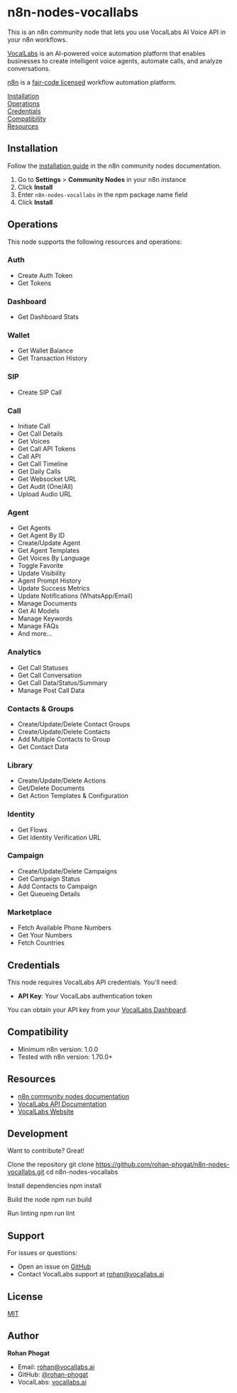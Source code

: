 # n8n-nodes-vocallabs

This is an n8n community node that lets you use VocalLabs AI Voice API in your n8n workflows.

[VocalLabs](https://vocallabs.ai) is an AI-powered voice automation platform that enables businesses to create intelligent voice agents, automate calls, and analyze conversations.

[n8n](https://n8n.io/) is a [fair-code licensed](https://docs.n8n.io/reference/license/) workflow automation platform.

[Installation](#installation)  
[Operations](#operations)  
[Credentials](#credentials)  
[Compatibility](#compatibility)  
[Resources](#resources)  

## Installation

Follow the [installation guide](https://docs.n8n.io/integrations/community-nodes/installation/) in the n8n community nodes documentation.

1. Go to **Settings** > **Community Nodes** in your n8n instance
2. Click **Install** 
3. Enter `n8n-nodes-vocallabs` in the npm package name field
4. Click **Install**

## Operations

This node supports the following resources and operations:

### Auth
- Create Auth Token
- Get Tokens

### Dashboard
- Get Dashboard Stats

### Wallet
- Get Wallet Balance
- Get Transaction History

### SIP
- Create SIP Call

### Call
- Initiate Call
- Get Call Details
- Get Voices
- Get Call API Tokens
- Call API
- Get Call Timeline
- Get Daily Calls
- Get Websocket URL
- Get Audit (One/All)
- Upload Audio URL

### Agent
- Get Agents
- Get Agent By ID
- Create/Update Agent
- Get Agent Templates
- Get Voices By Language
- Toggle Favorite
- Update Visibility
- Agent Prompt History
- Update Success Metrics
- Update Notifications (WhatsApp/Email)
- Manage Documents
- Get AI Models
- Manage Keywords
- Manage FAQs
- And more...

### Analytics
- Get Call Statuses
- Get Call Conversation
- Get Call Data/Status/Summary
- Manage Post Call Data

### Contacts & Groups
- Create/Update/Delete Contact Groups
- Create/Update/Delete Contacts
- Add Multiple Contacts to Group
- Get Contact Data

### Library
- Create/Update/Delete Actions
- Get/Delete Documents
- Get Action Templates & Configuration

### Identity
- Get Flows
- Get Identity Verification URL

### Campaign
- Create/Update/Delete Campaigns
- Get Campaign Status
- Add Contacts to Campaign
- Get Queueing Details

### Marketplace
- Fetch Available Phone Numbers
- Get Your Numbers
- Fetch Countries

## Credentials

This node requires VocalLabs API credentials. You'll need:

- **API Key**: Your VocalLabs authentication token

You can obtain your API key from your [VocalLabs Dashboard](https://vocallabs.ai/dashboard).

## Compatibility

- Minimum n8n version: 1.0.0
- Tested with n8n version: 1.70.0+

## Resources

* [n8n community nodes documentation](https://docs.n8n.io/integrations/community-nodes/)
* [VocalLabs API Documentation](https://docs.vocallabs.ai)
* [VocalLabs Website](https://vocallabs.ai)

## Development

Want to contribute? Great!

Clone the repository
git clone https://github.com/rohan-phogat/n8n-nodes-vocallabs.git
cd n8n-nodes-vocallabs

Install dependencies
npm install

Build the node
npm run build

Run linting
npm run lint


## Support

For issues or questions:
- Open an issue on [GitHub](https://github.com/rohan-phogat/n8n-nodes-vocallabs/issues)
- Contact VocalLabs support at [rohan@vocallabs.ai](mailto:rohan@vocallabs.ai)

## License

[MIT](LICENSE.md)

## Author

**Rohan Phogat**
- Email: rohan@vocallabs.ai
- GitHub: [@rohan-phogat](https://github.com/rohan-phogat)
- VocalLabs: [vocallabs.ai](https://vocallabs.ai)
